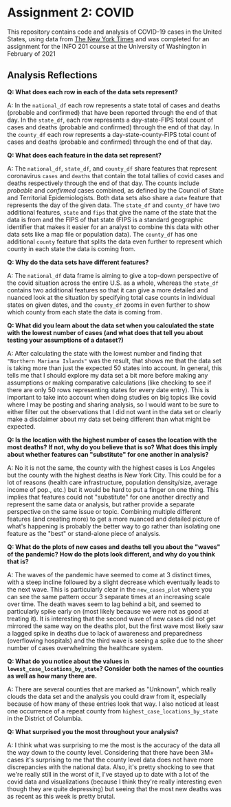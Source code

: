 # Assignment 2: COVID
This repository contains code and analysis of COVID-19 cases in the United States, using data from [The New York Times](https://github.com/nytimes/covid-19-data/) and was completed for an assignment for the INFO 201 course at the University of Washington in February of 2021


## Analysis Reflections

**Q: What does each row in each of the data sets represent?** <br>

A: In the `national_df` each row represents a state total of cases and deaths (probable and confirmed) that have been reported through the end of that day. In the `state_df`, each row represents a day-state-FIPS total count of cases and deaths (probable and confirmed) through the end of that day. In the `county_df` each row represents a day-state-county-FIPS total count of cases and deaths (probable and confirmed) through the end of that day. <br>

**Q: What does each feature in the data set represent?** <br>

A: The `national_df`, `state_df`, and `county_df` share features that represent coronavirus `cases` and `deaths` that contain the total tallies of covid cases and deaths respectively through the end of that day. The counts include _probable_ and _confirmed_ cases combined, as defined by the Council of State and Territorial Epidemiologists. Both data sets also share a `date` feature that represents the day of the given data. The `state_df` and `county_df` have two additional features, `state` and `fips` that give the name of the state that the data is from and the FIPS of that state (FIPS is a standard geographic identifier that makes it easier for an analyst to combine this data with other data sets like a map file or population data). The `county_df` has one additional `county` feature that splits the data even further to represent which county in each state the data is coming from. <br>

**Q: Why do the data sets have different features?** <br>

A: The `national_df` data frame is aiming to give a top-down perspective of the covid situation across the entire U.S. as a whole, whereas the `state_df` contains two additional features so that it can give a more detailed and nuanced look at the situation by specifying total case counts in individual states on given dates, and the `county_df` zooms in even further to show which county from each state the data is coming from. <br>

**Q: What did you learn about the data set when you calculated the state with the lowest number of cases (and what does that tell you about testing your assumptions of a dataset?)** <br>

A: After calculating the state with the lowest number and finding that ``"Northern Mariana Islands"`` was the result, that shows me that the data set is taking more than just the expected 50 states into account. In general, this tells me that I should explore my data set a bit more before making any assumptions or making comparative calculations (like checking to see if there are only 50 rows representing states for every date entry). This is important to take into account when doing studies on big topics like covid where I may be posting and sharing analysis, so I would want to be sure to either filter out the observations that I did not want in the data set or clearly make a disclaimer about my data set being different than what might be expected. <br>

**Q: Is the location with the highest number of cases the location with the most deaths? If not, why do you believe that is so? What does this imply about whether features can "substitute" for one another in analysis?** <br>

A: No it is not the same, the county with the highest cases is Los Angeles but the county with the highest deaths is New York City. This could be for a lot of reasons (health care infrastructure, population density/size, average income of pop., etc.) but it would be hard to put a finger on one thing. This implies that features could not "substitute" for one another directly and represent the same data or analysis, but rather provide a separate perspective on the same issue or topic. Combining multiple different features (and creating more) to get a more nuanced and detailed picture of what's happening is probably the better way to go rather than isolating one feature as the "best" or stand-alone piece of analysis.

**Q: What do the plots of new cases and deaths tell you about the "waves" of the pandemic? How do the plots look different, and why do you think that is?** <br>

A: The waves of the pandemic have seemed to come at 3 distinct times, with a steep incline followed by a slight decrease which eventually leads to the next wave. This is particularly clear in the `new_cases_plot` where you can see the same pattern occur 3 separate times at an increasing scale over time. The death waves seem to lag behind a bit, and seemed to particularly spike early on (most likely because we were not as good at treating it). It is interesting that the second wave of new cases did not get mirrored the same way on the deaths plot, but the first wave most likely saw a lagged spike in deaths due to lack of awareness and preparedness (overflowing hospitals) and the third wave is seeing a spike due to the sheer number of cases overwhelming the healthcare system.

**Q: What do you notice about the values in `lowest_case_locations_by_state`? Consider both the names of the counties as well as how many there are.** <br>

A: There are several counties that are marked as "Unknown", which really clouds the data set and the analysis you could draw from it, especially because of how many of these entries look that way. I also noticed at least one occurrence of a repeat county from `highest_case_locations_by_state` in the District of Columbia.

**Q: What surprised you the most throughout your analysis?** <br>

A: I think what was surprising to me the most is the accuracy of the data all the way down to the county level. Considering that there have been 3M+ cases it's surprising to me that the county level data does not have more discrepancies with the national data. Also, it's pretty shocking to see that we're really still in the worst of it, I've stayed up to date with a lot of the covid data and visualizations (because I think they're really interesting even though they are quite depressing) but seeing that the most new deaths was as recent as this week is pretty brutal.
